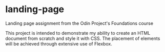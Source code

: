 # landing-page
Landing page assignment from the Odin Project's Foundations course

This project is intended to demonstrate my ability to create an HTML document from scratch and style it with CSS. The placement of elements will be achieved through extensive use of Flexbox.
